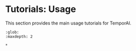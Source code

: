 # Tutorials: Usage

This section provides the main usage tutorials for TemporAI.


```{toctree}
:glob:
:maxdepth: 2

*
```
